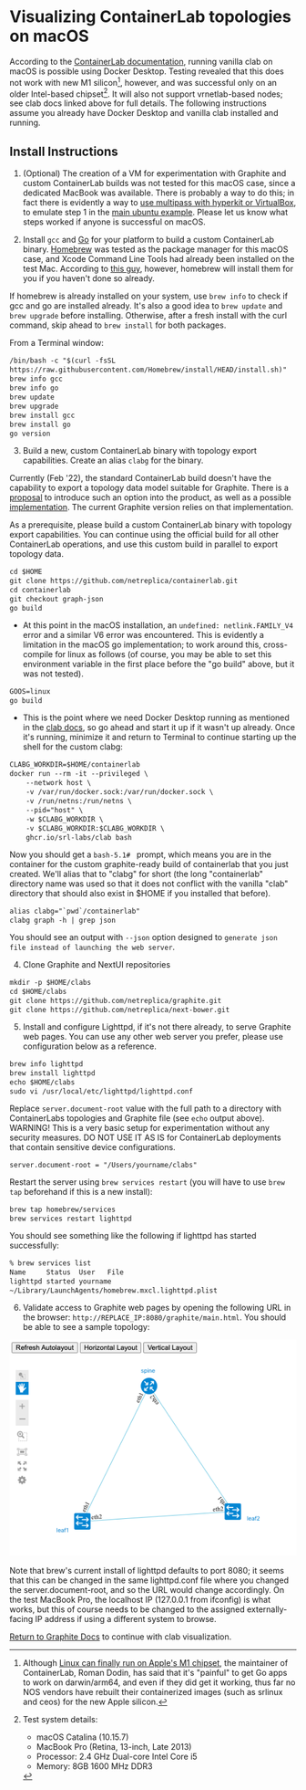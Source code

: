 # Visualizing ContainerLab topologies on macOS

  According to the [ContainerLab documentation](https://containerlab.srlinux.dev/install/#mac-os), running vanilla clab on macOS is possible using Docker Desktop.  Testing revealed that this does not work with new M1 silicon[^1], however, and was successful only on an older Intel-based chipset[^2]. It will also not support vrnetlab-based nodes; see clab docs linked above for full details.  The following instructions assume you already have Docker Desktop and vanilla clab installed and running.

## Install Instructions

1. (Optional) The creation of a VM for experimentation with Graphite and custom ContainerLab builds was not tested for this macOS case, since a dedicated MacBook was available.  There is probably a way to do this; in fact there is evidently a way to [use multipass with hyperkit or VirtualBox](https://multipass.run/docs/installing-on-macos), to emulate step 1 in the [main ubuntu example](CONTAINERLAB.md). Please let us know what steps worked if anyone is successful on macOS.

2. Install `gcc` and [Go](https://golang.org/dl/) for your platform to build a custom ContainerLab binary. [Homebrew](https://brew.sh) was tested as the package manager for this macOS case, and Xcode Command Line Tools had already been installed on the test Mac. According to [this guy](https://mac.install.guide/commandlinetools/index.html), however, homebrew will install them for you if you haven't done so already.

  If homebrew is already installed on your system, use `brew info` to check if gcc and go are installed already. It's also a good idea to `brew update` and `brew upgrade` before installing.  Otherwise, after a fresh install with the curl command, skip ahead to `brew install` for both packages.

  From a Terminal window:

```shell
/bin/bash -c "$(curl -fsSL https://raw.githubusercontent.com/Homebrew/install/HEAD/install.sh)"
brew info gcc
brew info go
brew update
brew upgrade
brew install gcc
brew install go
go version
```

3. Build a new, custom ContainerLab binary with topology export capabilities. Create an alias `clabg` for the binary.

  Currently (Feb '22), the standard ContainerLab build doesn't have the capability to export a topology data model suitable for Graphite. There is a [proposal](https://github.com/srl-labs/containerlab/issues/703) to introduce such an option into the product, as well as a possible [implementation](https://github.com/netreplica/containerlab/tree/graph-json). The current Graphite version relies on that implementation.
  
  As a prerequisite, please build a custom ContainerLab binary with topology export capabilities. You can continue using the official build for all other ContainerLab operations, and use this custom build in parallel to export topology data.
  
```shell
cd $HOME
git clone https://github.com/netreplica/containerlab.git
cd containerlab
git checkout graph-json
go build
```
 - At this point in the macOS installation, an `undefined: netlink.FAMILY_V4` error and a similar V6 error was encountered. This is evidently a limitation in the macOS go implementation; to work around this, cross-compile for linux as follows (of course, you may be able to set this environment variable in the first place before the "go build" above, but it was not tested).

```shell
GOOS=linux
go build
```

 - This is the point where we need Docker Desktop running as mentioned in the [clab docs](https://containerlab.srlinux.dev/install/#mac-os), so go ahead and start it up if it wasn't up already.  Once it's running, minimize it and return to Terminal to continue starting up the shell for the custom clabg:

```Shell
CLABG_WORKDIR=$HOME/containerlab
docker run --rm -it --privileged \
    --network host \
    -v /var/run/docker.sock:/var/run/docker.sock \
    -v /run/netns:/run/netns \
    --pid="host" \
    -w $CLABG_WORKDIR \
    -v $CLABG_WORKDIR:$CLABG_WORKDIR \
    ghcr.io/srl-labs/clab bash
````

  Now you should get a `bash-5.1# ` prompt, which means you are in the container for the custom graphite-ready build of containerlab that you just created.  We'll alias that to "clabg" for short (the long "containerlab" directory name was used so that it does not conflict with the vanilla "clab" directory that should also exist in $HOME if you installed that before).

```Shell
alias clabg="`pwd`/containerlab"
clabg graph -h | grep json
````

  You should see an output with `--json` option designed to `generate json file instead of launching the web server`.
  

4. Clone Graphite and NextUI repositories

```Shell
mkdir -p $HOME/clabs
cd $HOME/clabs
git clone https://github.com/netreplica/graphite.git
git clone https://github.com/netreplica/next-bower.git
````

5. Install and configure Lighttpd, if it's not there already, to serve Graphite web pages. You can use any other web server you prefer, please use configuration below as a reference.

```Shell
brew info lighttpd
brew install lighttpd
echo $HOME/clabs
sudo vi /usr/local/etc/lighttpd/lighttpd.conf
````

Replace `server.document-root` value with the full path to a directory with ContainerLabs topologies and Graphite file (see `echo` output above). WARNING! This is a very basic setup for experimentation without any security measures. DO NOT USE IT AS IS for ContainerLab deployments that contain sensitive device configurations.

````
server.document-root = "/Users/yourname/clabs" 
````

Restart the server using `brew services restart` (you will have to use `brew tap` beforehand if this is a new install):

````
brew tap homebrew/services
brew services restart lighttpd
````

You should see something like the following if lighttpd has started successfully:

```shell
% brew services list
Name     Status  User   File
lighttpd started yourname ~/Library/LaunchAgents/homebrew.mxcl.lighttpd.plist
```

6. Validate access to Graphite web pages by opening the following URL in the browser: `http://REPLACE_IP:8080/graphite/main.html`. You should be able to see a sample topology:

![Default Graphite Topology Visualization](../images/3-nodes.clab.png)

  Note that brew's current install of lighttpd defaults to port 8080; it seems that this can be changed in the same lighttpd.conf file where you changed the server.document-root, and so the URL would change accordingly. On the test MacBook Pro, the localhost IP (127.0.0.1 from ifconfig) is what works, but this of course needs to be changed to the assigned externally-facing IP address if using a different system to browse.

[Return to Graphite Docs](CONTAINERLAB.md#visualize-a-topology-generated-from-a-containerlab-yaml-file-offline-mode) to continue with clab visualization.

[^1]: Although [Linux can finally run on Apple's M1 chipset](https://www.linux-magazine.com/Online/News/Linux-Can-Now-Run-on-Apple-s-M1-Chipset), the maintainer of ContainerLab, Roman Dodin, has said that it's "painful" to get Go apps to work on darwin/arm64, and even if they did get it working, thus far no NOS vendors have rebuilt their containerized images (such as srlinux and ceos) for the new Apple silicon. 

[^2]: Test system details:
    - macOS Catalina (10.15.7)
    - MacBook Pro (Retina, 13-inch, Late 2013)
    - Processor: 2.4 GHz Dual-core Intel Core i5
    - Memory: 8GB 1600 MHz DDR3
